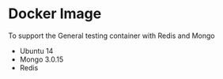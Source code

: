 
Docker Image
============

To support the General testing container with Redis and Mongo

* Ubuntu 14
* Mongo 3.0.15
* Redis
